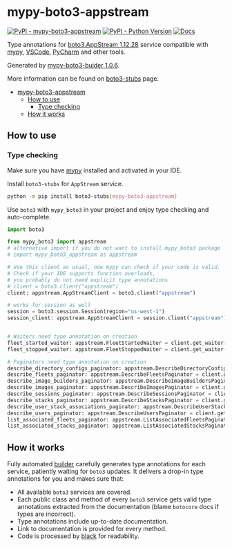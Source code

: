 # mypy-boto3-appstream

[![PyPI - mypy-boto3-appstream](https://img.shields.io/pypi/v/mypy-boto3-appstream.svg?color=blue)](https://pypi.org/project/mypy-boto3-appstream)
[![PyPI - Python Version](https://img.shields.io/pypi/pyversions/mypy-boto3-appstream.svg?color=blue)](https://pypi.org/project/mypy-boto3-appstream)
[![Docs](https://img.shields.io/readthedocs/mypy-boto3-builder.svg?color=blue)](https://mypy-boto3-builder.readthedocs.io/)

Type annotations for
[boto3.AppStream 1.12.28](https://boto3.amazonaws.com/v1/documentation/api/1.12.28/reference/services/appstream.html#AppStream) service
compatible with [mypy](https://github.com/python/mypy), [VSCode](https://code.visualstudio.com/),
[PyCharm](https://www.jetbrains.com/pycharm/) and other tools.

Generated by [mypy-boto3-buider 1.0.6](https://github.com/vemel/mypy_boto3_builder).

More information can be found on [boto3-stubs](https://pypi.org/project/boto3-stubs/) page.

- [mypy-boto3-appstream](#mypy-boto3-appstream)
  - [How to use](#how-to-use)
    - [Type checking](#type-checking)
  - [How it works](#how-it-works)

## How to use

### Type checking

Make sure you have [mypy](https://github.com/python/mypy) installed and activated in your IDE.

Install `boto3-stubs` for `AppStream` service.

```bash
python -m pip install boto3-stubs[mypy-boto3-appstream]
```

Use `boto3` with `mypy_boto3` in your project and enjoy type checking and auto-complete.

```python
import boto3

from mypy_boto3 import appstream
# alternative import if you do not want to install mypy_boto3 package
# import mypy_boto3_appstream as appstream

# Use this client as usual, now mypy can check if your code is valid.
# Check if your IDE supports function overloads,
# you probably do not need explicit type annotations
# client = boto3.client("appstream")
client: appstream.AppStreamClient = boto3.client("appstream")

# works for session as well
session = boto3.session.Session(region="us-west-1")
session_client: appstream.AppStreamClient = session.client("appstream")


# Waiters need type annotation on creation
fleet_started_waiter: appstream.FleetStartedWaiter = client.get_waiter("fleet_started")
fleet_stopped_waiter: appstream.FleetStoppedWaiter = client.get_waiter("fleet_stopped")

# Paginators need type annotation on creation
describe_directory_configs_paginator: appstream.DescribeDirectoryConfigsPaginator = client.get_paginator("describe_directory_configs")
describe_fleets_paginator: appstream.DescribeFleetsPaginator = client.get_paginator("describe_fleets")
describe_image_builders_paginator: appstream.DescribeImageBuildersPaginator = client.get_paginator("describe_image_builders")
describe_images_paginator: appstream.DescribeImagesPaginator = client.get_paginator("describe_images")
describe_sessions_paginator: appstream.DescribeSessionsPaginator = client.get_paginator("describe_sessions")
describe_stacks_paginator: appstream.DescribeStacksPaginator = client.get_paginator("describe_stacks")
describe_user_stack_associations_paginator: appstream.DescribeUserStackAssociationsPaginator = client.get_paginator("describe_user_stack_associations")
describe_users_paginator: appstream.DescribeUsersPaginator = client.get_paginator("describe_users")
list_associated_fleets_paginator: appstream.ListAssociatedFleetsPaginator = client.get_paginator("list_associated_fleets")
list_associated_stacks_paginator: appstream.ListAssociatedStacksPaginator = client.get_paginator("list_associated_stacks")
```

## How it works

Fully automated [builder](https://github.com/vemel/mypy_boto3_builder) carefully generates
type annotations for each service, patiently waiting for `boto3` updates. It delivers
a drop-in type annotations for you and makes sure that:

- All available `boto3` services are covered.
- Each public class and method of every `boto3` service gets valid type annotations
  extracted from the documentation (blame `botocore` docs if types are incorrect).
- Type annotations include up-to-date documentation.
- Link to documentation is provided for every method.
- Code is processed by [black](https://github.com/psf/black) for readability.